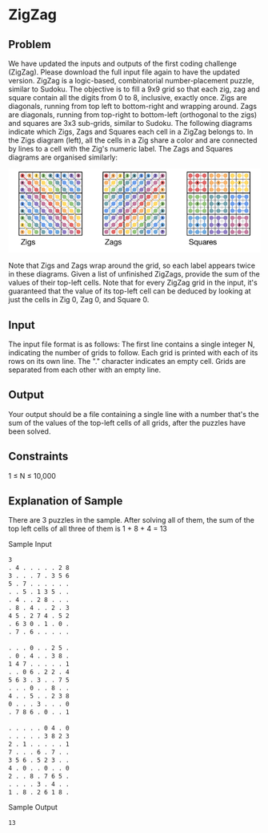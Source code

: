 # ZigZag

## Problem

We have updated the inputs and outputs of the first coding challenge (ZigZag). Please download the full input file again to have the updated version.
ZigZag is a logic-based, combinatorial number-placement puzzle, similar to Sudoku. The objective is to fill a 9x9 grid so that each zig, zag and square contain all the digits from 0 to 8, inclusive, exactly once.
Zigs are diagonals, running from top left to bottom-right and wrapping around. Zags are diagonals, running from top-right to bottom-left (orthogonal to the zigs) and squares are 3x3 sub-grids, similar to Sudoku.
The following diagrams indicate which Zigs, Zags and Squares each cell in a ZigZag belongs to. In the Zigs diagram (left), all the cells in a Zig share a color and are connected by lines to a cell with the Zig's numeric label. The Zags and Squares diagrams are organised similarly:

![Zigs, Zags, Squares](2022-10-06-03-13-01.png)

Note that Zigs and Zags wrap around the grid, so each label appears twice in these diagrams.
Given a list of unfinished ZigZags, provide the sum of the values of their top-left cells. Note that for every ZigZag grid in the input, it's guaranteed that the value of its top-left cell can be deduced by looking at just the cells in Zig 0, Zag 0, and Square 0.

## Input

The input file format is as follows:
The first line contains a single integer N, indicating the number of grids to follow.
Each grid is printed with each of its rows on its own line.
The "." character indicates an empty cell.
Grids are separated from each other with an empty line.

## Output

Your output should be a file containing a single line with a number that's the sum of the values of the top-left cells of all grids, after the puzzles have been solved.

## Constraints

1 ≤ N ≤ 10,000

## Explanation of Sample

There are 3 puzzles in the sample. After solving all of them, the sum of the top left cells of all three of them is 1 + 8 + 4 = 13

Sample Input

```text
3
. 4 . . . . . 2 8
3 . . . 7 . 3 5 6
5 . 7 . . . . . .
. . 5 . 1 3 5 . .
. 4 . . 2 8 . . .
. 8 . 4 . . 2 . 3
4 5 . 2 7 4 . 5 2
. 6 3 0 . 1 . 0 .
. 7 . 6 . . . . .

. . . 0 . . 2 5 .
. 0 . 4 . . 3 8 .
1 4 7 . . . . . 1
. . 0 6 . 2 2 . 4
5 6 3 . 3 . . 7 5
. . . 0 . . 8 . .
4 . . 5 . . 2 3 8
0 . . . 3 . . . 0
. 7 8 6 . 0 . . 1

. . . . . 0 4 . 0
. . . . . 3 8 2 3
2 . 1 . . . . . 1
7 . . . 6 . 7 . .
3 5 6 . 5 2 3 . .
4 . 0 . . 0 . . 0
2 . . 8 . 7 6 5 .
. . . . 3 . 4 . .
1 . 8 . 2 6 1 8 .
```

Sample Output

```text
13
```
